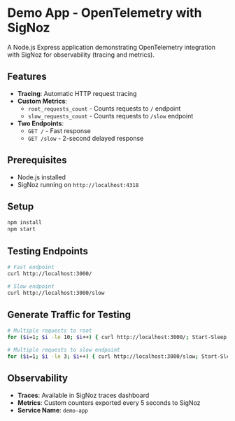 # Demo App - OpenTelemetry with SigNoz

A Node.js Express application demonstrating OpenTelemetry integration with SigNoz for observability (tracing and metrics).

## Features
- **Tracing**: Automatic HTTP request tracing
- **Custom Metrics**: 
  - `root_requests_count` - Counts requests to `/` endpoint
  - `slow_requests_count` - Counts requests to `/slow` endpoint
- **Two Endpoints**:
  - `GET /` - Fast response
  - `GET /slow` - 2-second delayed response

## Prerequisites
- Node.js installed
- SigNoz running on `http://localhost:4318`

## Setup
```bash
npm install
npm start
```

## Testing Endpoints
```bash
# Fast endpoint
curl http://localhost:3000/

# Slow endpoint  
curl http://localhost:3000/slow
```

## Generate Traffic for Testing
```bash
# Multiple requests to root
for ($i=1; $i -le 10; $i++) { curl http://localhost:3000/; Start-Sleep 1 }

# Multiple requests to slow endpoint
for ($i=1; $i -le 3; $i++) { curl http://localhost:3000/slow; Start-Sleep 3 }
```

## Observability
- **Traces**: Available in SigNoz traces dashboard
- **Metrics**: Custom counters exported every 5 seconds to SigNoz
- **Service Name**: `demo-app`